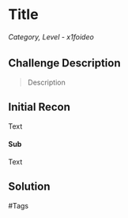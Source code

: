 # Title

######  Category, Level - x1foideo


## Challenge Description

> Description


## Initial Recon 

Text

#### Sub
Text


## Solution


#Tags
